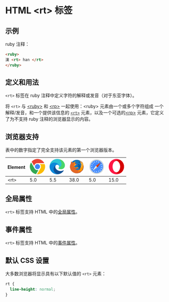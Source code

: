 HTML \<rt> 标签
===

## 示例

ruby 注释：

```html idoc:preview
<ruby>
漢 <rt> han </rt>
</ruby>
```

## 定义和用法

`<rt>` 标签在 ruby 注释中定义字符的解释或发音（对于东亚字体）。

将 `<rt>` 与 [\<ruby>](./ruby.md) 和 [\<rp>](./rp.md) 一起使用：\<ruby> 元素由一个或多个字符组成 一个解释/发音，和一个提供该信息的 [`<rt>`](./rt.md) 元素，以及一个可选的[\<rp>](./rp.md) 元素，它定义了为不支持 ruby 注释的浏览器显示的内容。

## 浏览器支持

表中的数字指定了完全支持该元素的第一个浏览器版本。

| Element | ![chrome][1] | ![edge][2] | ![firefox][3] | ![safari][4] | ![opera][5] |
| ------- | --- | --- | --- | --- | --- |
| \<rt>   | 5.0 | 5.5 | 38.0 | 5.0 | 15.0 |

## 全局属性

`<rt>` 标签支持 HTML 中的[全局属性](../reference/standardattributes.md)。

## 事件属性

`<rt>` 标签支持 HTML 中的[事件属性](../reference/eventattributes.md)。

## 默认 CSS 设置

大多数浏览器将显示具有以下默认值的 `<rt>` 元素：

```css
rt {
  line-height: normal;
}
```

[1]: ../assets/chrome.svg
[2]: ../assets/edge.svg
[3]: ../assets/firefox.svg
[4]: ../assets/safari.svg
[5]: ../assets/opera.svg